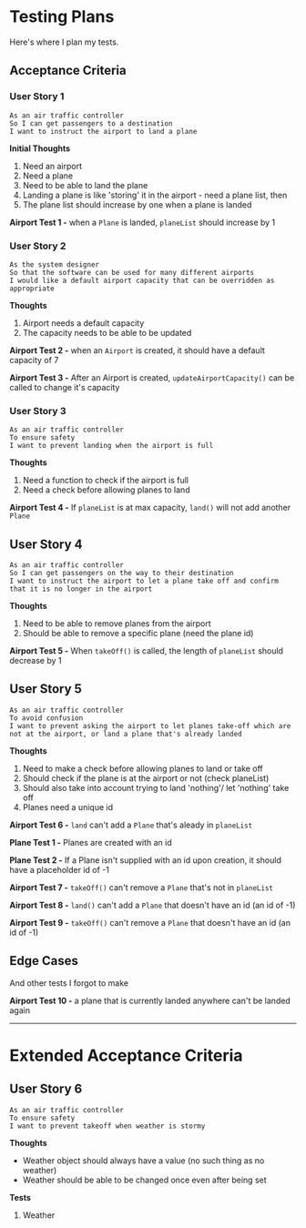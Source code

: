 # Testing Plans
Here's where I plan my tests.

## Acceptance Criteria

### **User Story 1**
```
As an air traffic controller   
So I can get passengers to a destination  
I want to instruct the airport to land a plane
```

**Initial Thoughts**  
1. Need an airport
2. Need a plane
3. Need to be able to land the plane
4. Landing a plane is like 'storing' it in the airport - need a plane list, then
5. The plane list should increase by one when a plane is landed


**Airport Test 1 -** when a ``Plane`` is landed, ``planeList`` should increase by 1


### **User Story 2**
```
As the system designer  
So that the software can be used for many different airports  
I would like a default airport capacity that can be overridden as appropriate
```

**Thoughts**  
1. Airport needs a default capacity
2. The capacity needs to be able to be updated

**Airport Test 2 -** when an ``Airport`` is created, it should have a default capacity of 7

**Airport Test 3 -** After an Airport is created, ``updateAirportCapacity()`` can be called to change it's capacity


### **User Story 3**
```
As an air traffic controller  
To ensure safety  
I want to prevent landing when the airport is full 
```

**Thoughts**  
1. Need a function to check if the airport is full
2. Need a check before allowing planes to land

**Airport Test 4 -** If ``planeList`` is at max capacity, ``land()`` will not add another ``Plane``  


## **User Story 4**
```
As an air traffic controller  
So I can get passengers on the way to their destination  
I want to instruct the airport to let a plane take off and confirm that it is no longer in the airport  
```

**Thoughts**  
1. Need to be able to remove planes from the airport
2. Should be able to remove a specific plane (need the plane id)

**Airport Test 5 -** When ``takeOff()`` is called, the length of ``planeList`` should decrease by 1

## **User Story 5**
```
As an air traffic controller  
To avoid confusion  
I want to prevent asking the airport to let planes take-off which are not at the airport, or land a plane that's already landed 
```

**Thoughts**  
1. Need to make a check before allowing planes to land or take off
2. Should check if the plane is at the airport or not (check planeList)
3. Should also take into account trying to land 'nothing'/ let 'nothing' take off
4. Planes need a unique id

**Airport Test 6 -** ``land`` can't add a ``Plane`` that's aleady in ``planeList``

**Plane Test 1 -** Planes are created with an id

**Plane Test 2 -** If a Plane isn't supplied with an id upon creation, it should have a placeholder id of -1

**Airport Test 7 -** ``takeOff()`` can't remove a ``Plane`` that's not in ``planeList``

**Airport Test 8 -** ``land()`` can't add a ``Plane`` that doesn't have an id (an id of -1)

**Airport Test 9 -** ``takeOff()`` can't remove a ``Plane`` that doesn't have an id (an id of -1)


## **Edge Cases**
And other tests I forgot to make

**Airport Test 10 -** a plane that is currently landed anywhere can't be landed again

---

# Extended Acceptance Criteria

## **User Story 6**
```
As an air traffic controller  
To ensure safety  
I want to prevent takeoff when weather is stormy  
```

**Thoughts**
- Weather object should always have a value (no such thing as no weather)
- Weather should be able to be changed once even after being set

**Tests**
1. Weather 